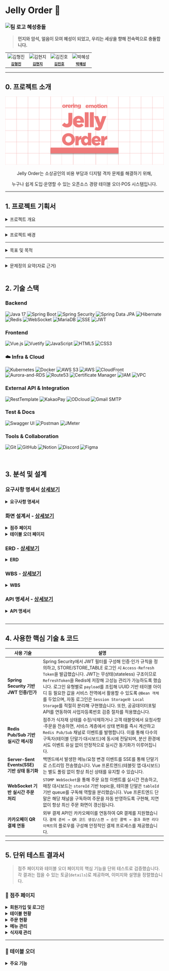 # Jelly Order 🍧

### <img width="50" height="50" alt="팀 로고" src="https://github.com/user-attachments/assets/2c140acc-54f4-4b42-b0ba-a3bde1cf5743" /> 혜성충돌
> **먼지와 암석, 얼음이 모여 혜성이 되었고, 우리는 세상을 향해 전속력으로 충돌합니다.**

<table>
  <tr>
    <td align="center">
      <img src="https://avatars.githubusercontent.com/u/98812214?s=120" width="120" height="120" alt="김형진"/><br />
      <sub><b><a href="https://github.com/JeaPple" target="_blank" rel="noreferrer">김형진</a></b></sub>
    </td>
    <td align="center">
      <img src="https://avatars.githubusercontent.com/u/194198612?s=120" width="120" height="120" alt="김현지"/><br />
      <sub><b><a href="https://github.com/ifunhy" target="_blank" rel="noreferrer">김현지</a></b></sub>
    </td>
    <td align="center">
      <img src="https://avatars.githubusercontent.com/u/149755774?s=120" width="120" height="120" alt="김진호"/><br />
      <sub><b><a href="https://github.com/jinnn12" target="_blank" rel="noreferrer">김진호</a></b></sub>
    </td>
    <td align="center">
      <img src="https://avatars.githubusercontent.com/u/171583314?s=120" width="120" height="120" alt="박혜성"/><br />
      <sub><b><a href="https://github.com/solidify-d" target="_blank" rel="noreferrer">박혜성</a></b></sub>
    </td>
  </tr>
</table>

---
## 0. 프로젝트 소개
![img.png](img.png)

  <p align="center">
      Jelly Order는 소상공인의 비용 부담과 디지털 격차 문제를 해결하기 위해,
  </p>
  
  <p align="center">
      누구나 쉽게 도입·운영할 수 있는 오픈소스 경량 테이블 오더·POS 시스템입니다.
  </p>


---
## 1. 프로젝트 기획서

<details>
<summary>프로젝트 개요</summary>

Jelly Order는 소상공인을 위한 경량형 오픈소스 테이블 오더·경량 POS 시스템이다. 상용 솔루션의 초기 설치비·월 구독료·PG 수수료 등 비용 장벽과, 고령층·IT 비숙련자에게 어려운 복잡한 UI를 핵심 문제로 규정하고, 직관적·대형 폰트 기반 UI/UX와 수수료 락인 없는 아키텍처(VAN/현금/기본 카드 단말 연동 중심)를 제공한다. 이를 통해 점주는 더 단순한 POS 운영 경험, 고객은 쉽고 빠른 주문 경험을 얻으며, 누구나 코드와 문서를 내려받아 무상으로 자체 설치·개조할 수 있도록 오픈소스로 배포한다. 비용 부담과 디지털 격차가 실제 현장에서 도입 저해 요인으로 보고되고 있음을 전제로 설계하였다.

</details>

---

<details>
<summary>프로젝트 배경</summary>

<p align="center">
  <img width="800" alt="image" src="https://github.com/user-attachments/assets/832ac568-cf29-438f-b520-9b87d1e6ef6e" />
</p>

### 1) 비용 장벽과 수수료 구조의 불투명성
테이블오더 확산은 인건비 절감을 배경으로 빠르게 진행되었으나, **PG 연동에 따른 높은 결제 수수료(대개 0.8~2.5% 이상)**, **월 구독료·통신비·장비비** 등으로 기대 절감액보다 **고정지출이 커지는 사례**가 다수 보도되었다. 일부 사업장은 **의무사용·위약금** 등 계약 리스크도 경험한다. 업계·언론 보도는 **VAN 위주 결제 대비 PG 경유 시 월 수십만 원~연 수백만 원 추가 비용**이 발생할 수 있음을 지적한다. 또한 법·제도상 **PG 수수료에 대한 제한이나 표준화가 미흡**하다는 점도 반복적으로 제기되고 있다. [YTN](https://www.ytn.co.kr/_ln/0102_202410181024214328)[서울경제](https://www.sedaily.com/NewsView/2DFEDQEVRN)[네이트 뉴스](https://news.nate.com/view/20240108n02405)

> 예시: 월매출 2,000만 원 업장에서 PG 3.3% + 서비스 0.6% ≈ 3.9%로 월 78만 원 수준의 수수료가 발생했다는 보도 사례가 확인된다. 정부 지원으로 설치했더라도 운영 수수료 부담은 영세사업자 몫이라는 점도 지적되었다. 네이트 뉴스

정부·유관기관도 최근에는 **결제기기 수수료 안내 및 계약 전 유의사항**을 배포하며 자율 예방을 독려하고 있으나, **도입 이후의 비용 구조 최적화**는 여전히 점주에게 과도하게 전가되는 양상이다. [소상공인24](https://www.sbiz.or.kr/smst/bbs/view.do?bbsSn=6840&key=211130603916)

---

### 2) 고령층·IT 비숙련자 사용성 문제
고령층은 **작은 글씨·복잡한 화면 흐름·결제 오류 대응 난이도**로 인해 디지털 주문 채널 이용을 **포기하거나 직원 의존**이 잦다는 탐방·설문 결과가 다수 보고된다. 서울시 조사 등에서도 **기기 이용률 저조·심리적 부담**이 확인되며, **교육·큰 글씨·음성안내** 등 보조 설계 시 **적응이 빠르게 개선**된 사례가 보고되었다. 이는 UI의 직관성·접근성(가독성, 단계 축소, 용어 단순화)이 도입 성패를 좌우함을 시사한다. [브라보마이라이프](https://bravo.etoday.co.kr/view/atc_view/13547)

---

### 3) 디지털 전환의 필요와 현실 간 간극
학술·정책·언론 자료는 무인주문·스마트오더·키오스크 등 **스마트 기술이 소상공인 운영 효율에 기여**함을 인정하는 동시에, **도입·운영 비용과 투자 부담**, **연령대별 디지털 격차**가 보급의 병목임을 제시한다. Jelly Order는 **오픈소스 배포·저비용 도입·고령친화 UI**로 이 간극을 해소하고자 한다. [KCI](https://www.kci.go.kr/kciportal/ci/sereArticleSearch/ciSereArtiView.kci?sereArticleSearchBean.artiId=ART002995983)

</details>

---

<details>
<summary>목표 및 목적</summary>

### 1) 최상위 목적(미션)
- **비용 장벽 제거:** 오픈소스로 공개하여 **초기비용·구독료 부담 없이** 자체 호스팅·로컬 설치를 가능하게 한다. **PG 락인 회피**와 **VAN/기존 카드단말·현금결제 연동**을 우선시해 수수료 부담을 최소화한다. [소상공인24](https://www.sbiz.or.kr/smst/bbs/view.do?bbsSn=6840&key=211130603916)
- **디지털 격차 완화:** 대형 폰트·높은 대비·명료한 한국어 용어·단계 최소화 설계를 통해 **고령층·IT 비숙련자**도 스스로 주문·결제가 가능하도록 한다. [브라보마이라이프](https://bravo.etoday.co.kr/view/atc_view/13547)

---

### 2) 이해관계자별 목표
- **점주(매장) 관점**
  - 설치·학습·운영이 **쉬운 경량 POS 콘솔** 제공(메뉴·재고·품절·좌석/테이블 관리 최소 클릭 흐름).
- **고객(사용자) 관점**
  - 노령친화 모드(글자 크게/버튼 크게/음성 힌트/오류 복구 유도)로 주문 포기율 감소.
  - **5클릭 이하 주문**(카테고리→메뉴→옵션→수량→결제)으로 인지부하 최소화. [브라보마이라이프](https://bravo.etoday.co.kr/view/atc_view/13547)

---

### 3) 정량 KPI(초기 제안)
- **도입비 절감**: 상용 대비 **초기 CAPEX 80% 이상 절감**(오픈소스·상용 태블릿 활용 전제, 장비비만 부담). 근거: 상용은 **월 구독료+PG 수수료**로 누적 비용이 커지는 구조가 다수 보고. [YTN](https://www.ytn.co.kr/_ln/0102_202410181024214328)[서울경제](https://www.sedaily.com/NewsView/2DFEDQEVRN)
- **수수료 최적화**: **VAN/직접 정산** 우선 구성 시 **PG 추가 수수료 0~최소화**를 목표(매장 계약 환경에 따라 변동). [서울경제](https://www.sedaily.com/NewsView/2DFEDQEVRN)
- **주문 성공률**: **노령친화 UI** 도입 매장 기준 **주문 포기율(결제 전 이탈) 30%↓** 목표. 관련 탐방·조사에서 고령층의 사용 포기 및 심리적 부담이 높은 것으로 확인. [브라보마이라이프](https://bravo.etoday.co.kr/view/atc_view/13547)
- **학습 곡선**: 점주 대상 **초기 온보딩 30분 내 기본 운영 가능**(메뉴 등록·품절 처리·영수증 확인).

---

### 4) 핵심 기능 범위(요약)
- **점주 콘솔**: 메뉴/옵션/가격, 테이블·좌석, 재고/품절(재료 연동), 주문 현황, 정산 리포트(수수료 시뮬레이터 포함).
- **고객 UI**: **대형 폰트·단순 레이아웃**, 고대비 테마, **오류 복구 안내**, 결제 유도 최소 단계. [브라보마이라이프](https://bravo.etoday.co.kr/view/atc_view/13547)
- **결제 연동**: **VAN/기존 카드단말·현금 결제** 기본, 필요 시 **PG 연동 선택적 제공**(수수료 경고/비교 안내). [서울경제](https://www.sedaily.com/NewsView/2DFEDQEVRN)
- **배포·운영**: 오픈소스 공개, **도커·자체 호스팅 템플릿**, 설치 자동화 스크립트, 운영 가이드/보안 체크리스트.

</details>

---

<details>
<summary>문제정의 요약(자료 근거)</summary>

- **수수료·운영비 부담**이 인건비 절감을 상쇄하는 사례 다수, **PG 수수료 상한 부재**·계약 리스크 지적. → 비용 장벽 해소 필요. [YTN](https://www.ytn.co.kr/_ln/0102_202410181024214328) [서울경제](https://www.sedaily.com/NewsView/2DFEDQEVRN) [네이트 뉴스](https://news.nate.com/view/20240108n02405)
- **고령층·비숙련자 사용성 한계**가 도입/이용 저해. **큰 글씨·음성·단계 축소** 지원 시 적응 개선. → 접근성 중심 설계 필요. [브라보마이라이프](https://bravo.etoday.co.kr/view/atc_view/13547)
- 학술·정책 연구는 **스마트 기술의 효용**과 함께 **도입·투자 부담**을 병목으로 지적. → **오픈소스·저비용·자체 설치** 모델의 공공적 가치. [KCI](https://www.kci.go.kr/kciportal/ci/sereArticleSearch/ciSereArtiView.kci?sereArticleSearchBean.artiId=ART002995983)

</details>

<br>

## 2. 기술 스택

### Backend
![Java 17](https://img.shields.io/badge/Java%2017-007396?style=for-the-badge&logo=openjdk&logoColor=white)
![Spring Boot](https://img.shields.io/badge/Spring%20Boot%203.5-6DB33F?style=for-the-badge&logo=springboot&logoColor=white)
![Spring Security](https://img.shields.io/badge/Spring%20Security-6DB33F?style=for-the-badge&logo=springsecurity&logoColor=white)
![Spring Data JPA](https://img.shields.io/badge/Spring%20Data%20JPA-59666C?style=for-the-badge&logo=hibernate&logoColor=white)
![Hibernate](https://img.shields.io/badge/Hibernate-59666C?style=for-the-badge&logo=hibernate&logoColor=white)
![Redis](https://img.shields.io/badge/Redis-DC382D?style=for-the-badge&logo=redis&logoColor=white)
![WebSocket](https://img.shields.io/badge/WebSocket-000000?style=for-the-badge&logo=websocket&logoColor=white)
![MariaDB](https://img.shields.io/badge/MariaDB-003545?style=for-the-badge&logo=mariadb&logoColor=white)
![SSE](https://img.shields.io/badge/SSE%20(Server--Sent%20Events)-000000?style=for-the-badge&logo=fastapi&logoColor=white)
![JWT](https://img.shields.io/badge/JWT-black?style=for-the-badge&logo=jsonwebtokens&logoColor=white)


### Frontend
![Vue.js](https://img.shields.io/badge/Vue.js%203-4FC08D?style=for-the-badge&logo=vue.js&logoColor=white)
![Vuetify](https://img.shields.io/badge/Vuetify-1867C0?style=for-the-badge&logo=vuetify&logoColor=white)
![JavaScript](https://img.shields.io/badge/JavaScript-F7DF1E?style=for-the-badge&logo=javascript&logoColor=black)
![HTML5](https://img.shields.io/badge/HTML5-E34F26?style=for-the-badge&logo=html5&logoColor=white)
![CSS3](https://img.shields.io/badge/CSS3-1572B6?style=for-the-badge&logo=css3&logoColor=white)

### ☁️ Infra & Cloud
![Kubernetes](https://img.shields.io/badge/kubernetes-%23326ce5.svg?style=for-the-badge&logo=kubernetes&logoColor=white)
![Docker](https://img.shields.io/badge/Docker-2496ED?style=for-the-badge&logo=docker&logoColor=white)
![AWS S3](https://img.shields.io/badge/AWS%20S3-569A31?style=for-the-badge&logo=amazons3&logoColor=white)
![AWS](https://img.shields.io/badge/AWS-232F3E?style=for-the-badge&logo=amazonaws&logoColor=white)
![CloudFront](https://img.shields.io/badge/CloudFront-945CF1?style=for-the-badge&logo=CloudFront&logoColor=white)
![Aurora-and-RDS](https://img.shields.io/badge/Aurora--and--RDS-4561E3?style=for-the-badge&logo=Aurora-and-RDS&logoColor=white)
![Route53](https://img.shields.io/badge/Route53-945CF2?style=for-the-badge&logo=Route53&logoColor=white)
![Certificate Manager](https://img.shields.io/badge/Certificate--Manager-F54749?style=for-the-badge&logo=Certificate--Manager&logoColor=white)
![IAM](https://img.shields.io/badge/IAM-F54648?style=for-the-badge&logo=IAM&logoColor=white)
![VPC](https://img.shields.io/badge/VPC-5B31B6?style=for-the-badge&logo=VPC&logoColor=white)

### External API & Integration
![RestTemplate](https://img.shields.io/badge/RestTemplate-6DB33F?style=for-the-badge&logo=spring&logoColor=white)
![KakaoPay](https://img.shields.io/badge/KakaoPay-FFCD00?style=for-the-badge&logo=kakaotalk&logoColor=black)
![ODcloud](https://img.shields.io/badge/ODcloud_API-005BAC?style=for-the-badge&logo=databricks&logoColor=white)
![Gmail SMTP](https://img.shields.io/badge/Gmail%20SMTP-EA4335?style=for-the-badge&logo=gmail&logoColor=white)

### Test & Docs
![Swagger UI](https://img.shields.io/badge/Swagger-85EA2D?style=for-the-badge&logo=swagger&logoColor=black)
![Postman](https://img.shields.io/badge/Postman-FF6C37?style=for-the-badge&logo=postman&logoColor=white)
![JMeter](https://img.shields.io/badge/Apache%20JMeter-D22128?style=for-the-badge&logo=apachejmeter&logoColor=white)


###  Tools & Collaboration
![Git](https://img.shields.io/badge/Git-F05032?style=for-the-badge&logo=git&logoColor=white)
![GitHub](https://img.shields.io/badge/GitHub-181717?style=for-the-badge&logo=github&logoColor=white)
![Notion](https://img.shields.io/badge/Notion-000000?style=for-the-badge&logo=notion&logoColor=white)
![Discord](https://img.shields.io/badge/Discord-5865F2?style=for-the-badge&logo=discord&logoColor=white)
![Figma](https://img.shields.io/badge/Figma-F24E1E?style=for-the-badge&logo=figma&logoColor=white)

<br>

## 3. 분석 및 설계

### 요구사항 명세서 [상세보기](https://docs.google.com/spreadsheets/d/1lV6OYcvnEEBzQFvDyBVyoR1MRkYB52oj-mvlcYLXNRM/edit?gid=1096538882#gid=1096538882)
<details>
  <summary><b>요구사항 명세서</b></summary>
<img width="1714" height="1863" alt="KakaoTalk_20250911_120034881" src="https://github.com/user-attachments/assets/c850eac9-e2e1-4006-bd64-32953ab91beb" />
</details>




###  화면 설계서 - [상세보기](https://www.figma.com/design/WuBdoUWSz5n3gdSHdMN2qo/be16-4th-team?node-id=0-1&t=5D9WbMwwOTOxQaVj-1)
<details>
  <summary><b>점주 페이지</b></summary>
<img width="800" alt="image" src="https://github.com/user-attachments/assets/50a33d51-f4e6-4848-b90b-70fbc4c9f666" />
</details>
<details>
  <summary><b>테이블 오더 페이지</b></summary>
<img width="800" alt="image" src="https://github.com/user-attachments/assets/c0bb2ccf-a485-407f-874e-c51e33b41423" />
</details>

### ERD - [상세보기](https://www.erdcloud.com/d/fAJgKBWBde3CPAkgW)
<details>
  <summary><b>ERD</b></summary>
  <img width="3380" height="1629" alt="Jelly_Order" src="https://github.com/user-attachments/assets/6230dd70-a6f5-42a7-8c24-b7d5026507a5" />
</details>

### WBS - [상세보기](https://docs.google.com/spreadsheets/d/1lV6OYcvnEEBzQFvDyBVyoR1MRkYB52oj-mvlcYLXNRM/edit?gid=0#gid=0)
<details>
  <summary><b>WBS</b></summary>
<img width="1420" height="648" alt="스크린샷 2025-08-26 오후 3 01 35" src="https://github.com/user-attachments/assets/bcfe1f43-44c1-418a-a2a6-12862316e928" />
</details>

### API 명세서 - [상세보기](https://docs.google.com/spreadsheets/d/1lV6OYcvnEEBzQFvDyBVyoR1MRkYB52oj-mvlcYLXNRM/edit?gid=394720298#gid=394720298)
<details>
  <summary><b>API 명세서</b></summary>
<img width="1402" height="580" alt="스크린샷 2025-08-26 오후 3 02 55" src="https://github.com/user-attachments/assets/ebaf6eaa-b99c-4d8d-bfa1-b98f8370fd9c" />
</details>
<br>

---

## 4. 사용한 핵심 기술 & 코드
<table>
  <thead>
    <tr>
      <th>사용 기술</th>
      <th>설명</th>
    </tr>
  </thead>
  <tbody>
    <tr>
      <td><b>Spring Security 기반 JWT 인증/인가</b></td>
      <td>
          Spring Security에서 JWT 필터를 구성해 인증·인가 규칙을 정의하고, STORE/STORE_TABLE 로그인 시 <code>Access·Refresh Token</code>을 발급했습니다. JWT는 무상태(stateless) 구조이므로 <code>RefreshToken</code>을 Redis에 저장해 고성능 관리가 가능하도록 했습니다. 로그인 유형별로 <code>payload</code>를 조립해 UUID 기반 테이블 아이디 등 필요한 값을 서비스 전역에서 활용할 수 있도록 <code>@Bean 객체</code>를 두었으며, 자동 로그인은 <code>Session Storage와 Local Storage</code>를 적절히 분리해 구현했습니다. 또한, 공공데이터포털 API를 연동하여 사업자등록번호 검증 절차를 적용했습니다.
      </td>
    <tr>
      <td><b>Redis Pub/Sub 기반 실시간 메시징</b></td>
      <td>
        점주가 식자재 상태를 수정/삭제하거나 고객 태블릿에서 요청사항·주문을 전송하면,
        서비스 계층에서 상태 변화를 즉시 계산하고 <code>Redis Pub/Sub</code> 채널로 이벤트를 발행합니다.  
        이를 통해 다수의 구독자(테이블 단말기·대시보드)에 동시에 전달되며,
        분산 환경에서도 이벤트 유실 없이 안정적으로 실시간 동기화가 이루어집니다.
      </td>
    </tr>
    <tr>
      <td><b>Server-Sent Events(SSE) 기반 상태 동기화</b></td>
      <td>
        백엔드에서 발생한 메뉴/요청 변경 이벤트를 SSE를 통해 단말기로 스트리밍 전송했습니다. 
        Vue 프론트엔드(테블릿 앱·대시보드)는 별도 폴링 없이 항상 최신 상태를 유지할 수 있습니다.
      </td>
    </tr>
    <tr>
      <td><b>WebSocket 기반 실시간 주문 처리</b></td>
      <td>
        <code>STOMP WebSocket</code>을 통해 주문 요청 이벤트를 실시간 전송하고, 
        매장 대시보드는 <code>storeId</code> 기반 topic을, 테이블 단말은 <code>tableId</code> 기반 queue를 구독해 역할을 분리했습니다.  
        Vue 프론트엔드 단말은 해당 채널을 구독하여 주문을 자동 반영하도록 구현해, 
        지연 없이 항상 최신 주문 화면이 갱신됩니다.
      </td>
    </tr>
    <tr>
      <td><b>카카오페이 QR 결제 연동</b></td>
      <td>
        외부 결제 API인 카카오페이를 연동하여 QR 결제를 지원했습니다.  
        <code>결제 준비 → QR 코드 생성/스캔 → 승인 콜백 → 결과 화면 리다이렉트</code>의 플로우를 구성해 안정적인 결제 프로세스를 제공했습니다.
      </td>
    </tr>
  </tbody>
</table>

---

## 5. 단위 테스트 결과서

> 점주 페이지와 테이블 오더 페이지의 핵심 기능을 단위 테스트로 검증했습니다.  
> 각 결과는 접을 수 있는 토글(`details`)로 제공하며, 이미지와 설명을 정렬했습니다.


### 📌 점주 페이지
<details>
  <summary><b>회원가입 및 로그인</b></summary>
  
  - **점주 회원가입**  
    <p align="center">
      <img src="https://github.com/user-attachments/assets/43680d12-01ba-4f90-8d4f-7e6965704932" alt="점주 회원 가입" width="720">
    </p>
  
  - **점주 일반 로그인**  
    <p align="center">
      <img src="https://github.com/user-attachments/assets/b431146e-4368-4559-8c06-44291ab59692" alt="점주 일반로그인" width="720">
    </p>
  
  - **점주 자동 로그인**  
    <p align="center">
      <img src="https://github.com/user-attachments/assets/3a68f0f8-9e06-4513-abcc-a30a9631e2a7" alt="점주 자동로그인" width="720">
    </p>

  - **아이디 찾기**  
    <p align="center">
      <img src="https://github.com/user-attachments/assets/99220b56-a342-4283-b39d-7465954cd054" alt="점주 아이디 찾기" width="720">
    </p>

  - **비밀번호 재설정**  
    <p align="center">
      <img src="https://github.com/user-attachments/assets/f0d92778-05ff-4068-afbc-3727e21502e2" alt="점주 비밀번호 재설정" width="720">
    </p>
</details>

<details>
  <summary><b>테이블 현황</b></summary>

  - **구역 별 주문 테이블 조회**  
    <p align="center">
      <img src="https://github.com/user-attachments/assets/0db521d3-c686-4b13-9538-68711bf03a52" alt="구역 별 주문 테이블 조회" width="720">
    </p>

  - **QR 결제 후 테이블 상태 변환**  
    <p align="center">
      <img src="https://github.com/user-attachments/assets/eee7ec00-0810-4648-bc99-dcb33b79cb1a" alt="QR 결제 후 상태 변환" width="720">
    </p>

  - **카운터 결제**  
    <p align="center">
      <img src="https://github.com/user-attachments/assets/674e6a6a-7e93-455e-b80c-343aef914e7e" alt="카운터 결제" width="720">
    </p>

  - **테이블 비우기**  
    <p align="center">
      <img src="https://github.com/user-attachments/assets/d5e6c6f5-a588-4372-adf4-bbb2d0876af8" alt="카운터 결제" width="720">
    </p>

  - **주문 수정**  
    <p align="center">
      <img src="https://github.com/user-attachments/assets/14d64ee4-fe28-418b-9345-a51e7153f3e0" alt="카운터 결제" width="720">
    </p>
</details>

<details>
  <summary><b>주문 현황</b></summary>

  - **주문 접수 페이지 (접수 탭)**  
    <p align="center">
      <img src="https://github.com/user-attachments/assets/f06d9dee-5260-4e89-9a31-bec36bb6c273" width="720">
    </p>
    
  - **주문 접수 페이지 (완료 탭)**  
    <p align="center">
      <img src="https://github.com/user-attachments/assets/92b9335d-69ac-4f8f-b4a5-461c91bd1202" width="720">
    </p>

  - **주문 접수 페이지 (취소 탭)**  
    <p align="center">
      <img src="https://github.com/user-attachments/assets/0c85ad12-07e4-4f37-9824-1bd5233de9cd" width="720">
    </p>
    
  - **실시간 주문 확인**  
    <p align="center">
      <img src="https://github.com/user-attachments/assets/3f330879-6b42-4359-b4f9-647f251f6872" width="720">
    </p>

  - **조리 완료**  
    <p align="center">
      <img src="https://github.com/user-attachments/assets/5d7d0036-7118-4266-a042-a58685159562" width="720">
    </p>

  - **조리 취소**  
    <p align="center">
      <img src="https://github.com/user-attachments/assets/ac051629-bcb0-4246-b293-cd525c17eb9d" width="720">
    </p>
</details>

<details>
  <summary><b>메뉴 관리</b></summary>

  - **메뉴 페이지**  
    <p align="center">
      <img src="https://github.com/user-attachments/assets/4a7618f2-1817-49aa-8d80-322b85c4300e" width="720">
    </p>

  - **메뉴 생성 (옵션 추가)**  
    <p align="center">
      <img src="https://github.com/user-attachments/assets/4040d775-de6d-4cac-8dbf-2165de76ba2c" width="720">
    </p>

  - **메뉴 생성 (식자재 설정 및 추가)**  
    <p align="center">
      <img src="https://github.com/user-attachments/assets/661784de-255c-4c98-b093-6dea3d34c9f7" width="720">
    </p>

  - **메뉴 수정 (식자재 소진 시 메뉴 품절)**  
    <p align="center">
      <img src="https://github.com/user-attachments/assets/100132f8-5a50-4664-a66c-6ea66690a2da" width="720">
    </p>

  - **메뉴 삭제**  
    <p align="center">
      <img src="https://github.com/user-attachments/assets/56d18fdf-eebc-4cdd-bc8f-1ab9e50b1d1d" width="720">
    </p>

  - **메뉴 검색**  
    <p align="center">
      <img src="https://github.com/user-attachments/assets/c65e3f9e-0b37-4385-81ac-196dec89f4ad" width="720">
    </p>
    
  - **카테고리별 메뉴 조회**  
    <p align="center">
      <img src="https://github.com/user-attachments/assets/04735dfc-0fa5-4d4f-aa4a-63b1a8705cac" width="720">
    </p>
        
  - **카테고리 생성 (중복 불가)**  
    <p align="center">
      <img src="https://github.com/user-attachments/assets/5909c887-f8b1-47e5-a632-da3fc2b27148" width="720">
    </p>
</details>

<details>
  <summary><b>식자재 관리</b></summary>
  
  - **식자재 관리 페이지**  
    <p align="center">
      <img src="https://github.com/user-attachments/assets/8b0c4cb0-c68d-4bb2-993e-6dc62ec5e91b" width="720">
    </p>

  - **식자재 검색**  
    <p align="center">
      <img src="https://github.com/user-attachments/assets/d077f4a8-feed-40b4-a6ce-bfc5eb4e4556" width="720">
    </p>
    
  - **식자재 추가**  
    <p align="center">
      <img src="https://github.com/user-attachments/assets/1418257f-615a-472d-8541-067a7336605d" width="720">
    </p>

  - **식자재 수정**  
    <p align="center">
      <img src="https://github.com/user-attachments/assets/8bd52f97-1c99-43a8-8327-15b7f78ad1cf" width="720">
    </p>

  - **식자재 삭제**  
    <p align="center">
      <img src="https://github.com/user-attachments/assets/16e3bcbf-af83-4015-a762-4d284ee905dc" width="720">
    </p>
  

</details>

---

### 📌 테이블 오더
<details>
  <summary><b>주요 기능</b></summary>

  - **대기 화면**  
    <p align="center">
      <img src="https://github.com/user-attachments/assets/afd3565a-5b1e-44b3-9c58-1b97094320f1" width="720">
    </p>

  - **카테고리 선택**  
    <p align="center">
      <img src="https://github.com/user-attachments/assets/07a70800-979e-41e6-b517-fd40b81b0f63" width="720">
    </p>
    
  - **레이아웃 변경**  
    <p align="center">
      <img src="https://github.com/user-attachments/assets/a7f501bb-f8f8-42cc-b21e-fff3e00abf24" width="720">
    </p>

  - **요청사항 전송**  
    <p align="center">
      <img src="https://github.com/user-attachments/assets/0540c3af-c6b0-45b3-9976-1980a0e20637" width="720">
    </p>

  - **메뉴 상세 페이지 + 메뉴 담기**  
    <p align="center">
      <img src="https://github.com/user-attachments/assets/40bb14c4-01f6-469f-af61-9758ec436699" width="720">
    </p>

  - **옵션 타입별 선택**  
    <p align="center">
      <img src="https://github.com/user-attachments/assets/1f3f30d9-a050-4c56-9066-249a8e628a8e" width="720">
    </p>
    
  - **장바구니 수량 선택**  
    <p align="center">
      <img src="https://github.com/user-attachments/assets/df401c5c-590f-440e-9ccb-57ba28d2489b" width="720">
    </p>
    
  - **품절된 메뉴 조회**  
    <p align="center">
      <img src="https://github.com/user-attachments/assets/592b79e4-dccf-47b3-9fe1-8e90bca6a213" alt=" storeTable 품절된 메뉴 조회" width="720">
    </p>

  - **품절된 메뉴 주문**  
    <p align="center">
      <img src="https://github.com/user-attachments/assets/992cf2b5-7e2b-4895-be24-741a5c7f7fb6" alt=" storeTable 품절된 메뉴 주문" width="720">
    </p>
    
  - **한정 수량인 메뉴 주문**  
    <p align="center">
      <img src="https://github.com/user-attachments/assets/d22f5bb0-0362-463f-9123-dfd217a83598" alt=" storeTable 한정 수량인 메뉴 주문" width="720">
    </p>
        
  - **정상 주문**  
    <p align="center">
      <img src="https://github.com/user-attachments/assets/537c4ed4-81d5-4167-94be-30de2f9ec02c" alt=" storeTable 정상 주문" width="720">
    </p>
    
  - **주문 내역 조회**  
    <p align="center">
      <img src="https://github.com/user-attachments/assets/d6ccd45f-038d-44a6-b252-cb9482ea43e4" alt=" storeTable 주문 내역 조회" width="720">
    </p>

  - **QR 결제**  
    <p align="center">
      <img src="https://github.com/user-attachments/assets/5c60bfee-ff61-4d4b-9a89-5f57f87d24e2" alt=" storeTable QR 결제" width="720">
      <img src="https://github.com/user-attachments/assets/f114d151-7382-4a0e-8bea-089697a3ee11" alt=" storeTable QR 결제2" width="720">
    </p>
</details>

